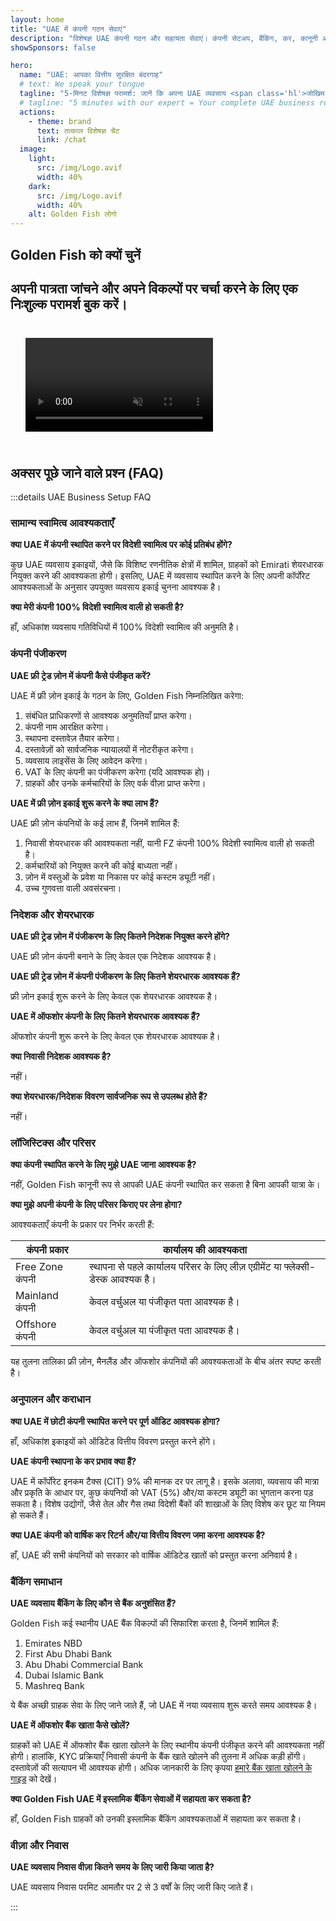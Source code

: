 ```yaml
---
layout: home
title: "UAE में कंपनी गठन सेवाएं"
description: "विशेषज्ञ UAE कंपनी गठन और सहायता सेवाएं। कंपनी सेटअप, बैंकिंग, कर, कानूनी और वीज़ा समाधान। केवल अनुमोदन के बाद भुगतान करें।"
showSponsors: false

hero:
  name: "UAE: आपका वित्तीय सुरक्षित बंदरगाह"
  # text: We speak your tongue
  tagline: "5-मिनट विशेषज्ञ परामर्श: जानें कि अपना UAE व्यवसाय <span class='hl'>जोखिम-मुक्त</span> कैसे स्थापित करें"
  # tagline: "5 minutes with our expert = Your complete UAE business roadmap"
  actions:
    - theme: brand
      text: तत्काल विशेषज्ञ चैट
      link: /chat
  image:
    light:
      src: /img/Logo.avif
      width: 40%
    dark:
      src: /img/Logo.avif
      width: 40%
    alt: Golden Fish लोगो
---
```


<FeatureBlock :card="{
  title: 'कंपनी सेटअप गाइड',
  details: '**Free Zone, offshore, mainland, branch** में कंपनियां स्थापित करने के लिए संपूर्ण गाइड। \n\n* Free Zones और Mainland में 100% विदेशी स्वामित्व उपलब्ध\n* कम कर दरें - केवल 9% कॉर्पोरेट कर\n* कोई मुद्रा नियंत्रण नहीं - आसान पूंजी प्रत्यावर्तन\n\n[और जानें](/uae-business/offer/company-registration/)',
  link: '/uae-business/offer/company-registration/',
  src: {
    light: '/img/iStock-2051326997.avif',
    dark: '/img/iStock-1448478309.jpg',
    width: '100%'
  },
  inversion: false
}" />

<FeatureBlock :card="{
  title: 'बैंकिंग समाधान',
  details: 'UAE के विश्वसनीय बैंकों के साथ आसानी से व्यावसायिक या व्यक्तिगत बैंक खाते खोलें। \n\n* सरकारी अनुमोदन के लिए एंड-टू-एंड PRO सेवाएं\n* संपूर्ण बैंकिंग पैकेज सेटअप\n* **96% सफलता दर**\n\n[और जानें](/uae-business/offer/banking/)',
  link: '/uae-business/offer/banking/',
  src: {
    light: '/img/iStock-2153786564.avif',
    dark: '/img/iStock-2166793628.avif',
    width: '100%'
  },
  inversion: true
}" />

<FeatureBlock :card="{
  title: 'Golden Visa और निवास',
  details: 'निर्बाध आवेदन प्रक्रिया के साथ दीर्घकालिक निवास के लिए UAE **Golden Visa** प्राप्त करें। \n\n* **हर 6 महीने में UAE में प्रवेश की आवश्यकता नहीं**\n* योग्यता शर्तों को बनाए रखने पर नवीनीकरण के विकल्प के साथ 10-वर्ष की वैधता\n* 92% सफलता दर\n\n[और जानें](/uae-business/offer/golden-visa/)',
  link: '/uae-business/offer/golden-visa/',
  src: {
    light: '/img/iStock-1312241253.avif',
    dark: '/img/ILONMASKID.webp',
    width: '100%'
  },
  inversion: false
}" />

<FeatureCards :features="[
  {
    title: 'अनुपालन सेवाएं',
    details: 'हमारे विशेषज्ञ आपको ESR रिपोर्ट और UBO फाइलिंग सहित जटिल UAE नियामक आवश्यकताओं के माध्यम से मार्गदर्शन करते हैं।',
    items: [],
    linkText: 'और जानें',
    link: '/uae-business/company-registration/Protect-Your-Business',
    icon: {
      light: '/img/iStock-1299393716.avif',
      dark: '/img/iStock-2149731304.avif',
      alt: 'अनुपालन सेवाएं'
    }
  },
  {
    title: 'कॉर्पोरेट कर और VAT',
    details: 'विशेषज्ञ सलाह Federal Tax Authority (FTA) के साथ कॉर्पोरेट कर और VAT दायित्वों के अनुपालन को सुनिश्चित करती है।',
    items: [],
    linkText: 'और जानें',
    link: '/uae-business/company-registration/accounting-legal',
    icon: {
      light: '/img/iStock-1018285934.avif',
      dark: '/img/iStock-584576538.avif',
      alt: 'कर सेवाएं'
    }
  },
  {
    title: 'कानूनी सेवाएं',
    details: 'कानूनी टीम M&As, कॉर्पोरेट पुनर्गठन, वित्तपोषण, और विवाद समाधान के संबंध में UAE के कानूनों पर सलाह देती है।',
    items: [],
    linkText: 'और जानें',
    link: '/uae-business/company-registration/Protect-Your-Business',
    icon: {
      light: '/img/iStock-650045508.avif',
      dark: '/img/iStock-1498627598.avif',
      alt: 'कानूनी सेवाएं'
    }
  },
  {
    title: 'लेखांकन और पेरोल',
    details: 'हमारे लेखाकार वित्त का प्रबंधन करते हैं, बुककीपिंग, समाधान, पेरोल, और ऑडिट सहायता प्रदान करते हैं, जिससे भर्ती लागत की बचत होती है।',
    items: [],
    linkText: 'और जानें',
    link: '/resources/contacts',
    icon: {
      light: '/img/iStock-1022793868.avif',
      dark: '/img/iStock-1320130292.jpg',
      alt: 'लेखांकन सेवाएं'
    }
  },
]" />

## Golden Fish को क्यों चुनें

<BenefitsList :features="[
  {
    icon: '🏢',
    title: 'स्थानीय UAE विशेषज्ञता',
    text: 'दुबई में समर्पित विशेषज्ञ प्रक्रिया के हर चरण में विशेषज्ञ मार्गदर्शन प्रदान करते हैं।'
  },
  {
    icon: '📊',
    title: 'सिद्ध सफलता दर',
    text: 'हमारी प्रीमियम प्रोसेसिंग के माध्यम से जारी किए गए सैकड़ों वीज़ा, बैंक खातों और कंपनी पंजीकरण के साथ 90% से अधिक अनुमोदन दर।'
  },
  {
    icon: '💸',
    title: '**सफलता-आधारित शुल्क**',
    text: '[केवल अनुमोदन के बाद भुगतान करें](/uae-business/benefits/success-based-fees)। बिना किसी छुपी हुई लागत के पूर्ण पारदर्शिता।'
  },
]" />

## अपनी पात्रता जांचने और अपने विकल्पों पर चर्चा करने के लिए एक निःशुल्क परामर्श बुक करें।

<video autoplay muted playsinline style="padding: 24px">
  <source src="/img/iStock-2185906461.mp4" type="video/mp4">
</video>

<ContactForm buttonText="किसी विशेषज्ञ से बात करें" />

## अक्सर पूछे जाने वाले प्रश्न (FAQ)

:::details UAE Business Setup FAQ

### सामान्य स्वामित्व आवश्यकताएँ

**क्या UAE में कंपनी स्थापित करने पर विदेशी स्वामित्व पर कोई प्रतिबंध होंगे?**

कुछ UAE व्यवसाय इकाइयों, जैसे कि विशिष्ट रणनीतिक क्षेत्रों में शामिल, ग्राहकों को Emirati शेयरधारक नियुक्त करने की आवश्यकता होगी। इसलिए, UAE में व्यवसाय स्थापित करने के लिए अपनी कॉर्पोरेट आवश्यकताओं के अनुसार उपयुक्त व्यवसाय इकाई चुनना आवश्यक है।

**क्या मेरी कंपनी 100% विदेशी स्वामित्व वाली हो सकती है?**

हाँ, अधिकांश व्यवसाय गतिविधियों में 100% विदेशी स्वामित्व की अनुमति है।

### कंपनी पंजीकरण

**UAE फ्री ट्रेड ज़ोन में कंपनी कैसे पंजीकृत करें?**

UAE में फ्री ज़ोन इकाई के गठन के लिए, Golden Fish निम्नलिखित करेगा:

1. संबंधित प्राधिकरणों से आवश्यक अनुमतियाँ प्राप्त करेगा।
2. कंपनी नाम आरक्षित करेगा।
3. स्थापना दस्तावेज़ तैयार करेगा।
4. दस्तावेज़ों को सार्वजनिक न्यायालयों में नोटरीकृत करेगा।
5. व्यवसाय लाइसेंस के लिए आवेदन करेगा।
6. VAT के लिए कंपनी का पंजीकरण करेगा (यदि आवश्यक हो)।
7. ग्राहकों और उनके कर्मचारियों के लिए वर्क वीज़ा प्राप्त करेगा।

**UAE में फ्री ज़ोन इकाई शुरू करने के क्या लाभ हैं?**

UAE फ्री ज़ोन कंपनियों के कई लाभ हैं, जिनमें शामिल हैं:

1. निवासी शेयरधारक की आवश्यकता नहीं, यानी FZ कंपनी 100% विदेशी स्वामित्व वाली हो सकती है।
2. कर्मचारियों को नियुक्त करने की कोई बाध्यता नहीं।
3. ज़ोन में वस्तुओं के प्रवेश या निकास पर कोई कस्टम ड्यूटी नहीं।
4. उच्च गुणवत्ता वाली अवसंरचना।

### निदेशक और शेयरधारक

**UAE फ्री ट्रेड ज़ोन में पंजीकरण के लिए कितने निदेशक नियुक्त करने होंगे?**

UAE फ्री ज़ोन कंपनी बनाने के लिए केवल एक निदेशक आवश्यक है।

**UAE फ्री ट्रेड ज़ोन में कंपनी पंजीकरण के लिए कितने शेयरधारक आवश्यक हैं?**

फ्री ज़ोन इकाई शुरू करने के लिए केवल एक शेयरधारक आवश्यक है।

**UAE में ऑफशोर कंपनी के लिए कितने शेयरधारक आवश्यक हैं?**

ऑफशोर कंपनी शुरू करने के लिए केवल एक शेयरधारक आवश्यक है।

**क्या निवासी निदेशक आवश्यक है?**

नहीं।

**क्या शेयरधारक/निदेशक विवरण सार्वजनिक रूप से उपलब्ध होते हैं?**

नहीं।

### लॉजिस्टिक्स और परिसर

**क्या कंपनी स्थापित करने के लिए मुझे UAE जाना आवश्यक है?**

नहीं, Golden Fish कानूनी रूप से आपकी UAE कंपनी स्थापित कर सकता है बिना आपकी यात्रा के।

**क्या मुझे अपनी कंपनी के लिए परिसर किराए पर लेना होगा?**

आवश्यकताएँ कंपनी के प्रकार पर निर्भर करती हैं:

| कंपनी प्रकार    | कार्यालय की आवश्यकता                                                              |
| --------------- | --------------------------------------------------------------------------------- |
| Free Zone कंपनी | स्थापना से पहले कार्यालय परिसर के लिए लीज़ एग्रीमेंट या फ्लेक्सी-डेस्क आवश्यक है। |
| Mainland कंपनी  | केवल वर्चुअल या पंजीकृत पता आवश्यक है।                                            |
| Offshore कंपनी  | केवल वर्चुअल या पंजीकृत पता आवश्यक है।                                            |

यह तुलना तालिका फ्री ज़ोन, मैनलैंड और ऑफशोर कंपनियों की आवश्यकताओं के बीच अंतर स्पष्ट करती है।

### अनुपालन और कराधान

**क्या UAE में छोटी कंपनी स्थापित करने पर पूर्ण ऑडिट आवश्यक होगा?**

हाँ, अधिकांश इकाइयों को ऑडिटेड वित्तीय विवरण प्रस्तुत करने होंगे।

**UAE कंपनी स्थापना के कर प्रभाव क्या हैं?**

UAE में कॉर्पोरेट इनकम टैक्स (CIT) 9% की मानक दर पर लागू है। इसके अलावा, व्यवसाय की मात्रा और प्रकृति के आधार पर, कुछ कंपनियों को VAT (5%) और/या कस्टम ड्यूटी का भुगतान करना पड़ सकता है। विशेष उद्योगों, जैसे तेल और गैस तथा विदेशी बैंकों की शाखाओं के लिए विशेष कर छूट या नियम हो सकते हैं।

**क्या UAE कंपनी को वार्षिक कर रिटर्न और/या वित्तीय विवरण जमा करना आवश्यक है?**

हाँ, UAE की सभी कंपनियों को सरकार को वार्षिक ऑडिटेड खातों को प्रस्तुत करना अनिवार्य है।

### बैंकिंग समाधान

**UAE व्यवसाय बैंकिंग के लिए कौन से बैंक अनुशंसित हैं?**

Golden Fish कई स्थानीय UAE बैंक विकल्पों की सिफारिश करता है, जिनमें शामिल हैं:

1. Emirates NBD
2. First Abu Dhabi Bank
3. Abu Dhabi Commercial Bank
4. Dubai Islamic Bank
5. Mashreq Bank

ये बैंक अच्छी ग्राहक सेवा के लिए जाने जाते हैं, जो UAE में नया व्यवसाय शुरू करते समय आवश्यक है।

**UAE में ऑफशोर बैंक खाता कैसे खोलें?**

ग्राहकों को UAE में ऑफशोर बैंक खाता खोलने के लिए स्थानीय कंपनी पंजीकृत करने की आवश्यकता नहीं होगी। हालांकि, KYC प्रक्रियाएँ निवासी कंपनी के बैंक खाते खोलने की तुलना में अधिक कड़ी होंगी। दस्तावेज़ों की सत्यापन भी आवश्यक होगी। अधिक जानकारी के लिए कृपया [हमारे बैंक खाता खोलने के गाइड](./uae-business/company-registration/banking) को देखें।

**क्या Golden Fish UAE में इस्लामिक बैंकिंग सेवाओं में सहायता कर सकता है?**

हाँ, Golden Fish ग्राहकों को उनकी इस्लामिक बैंकिंग आवश्यकताओं में सहायता कर सकता है।

### वीज़ा और निवास

**UAE व्यवसाय निवास वीज़ा कितने समय के लिए जारी किया जाता है?**

UAE व्यवसाय निवास परमिट आमतौर पर 2 से 3 वर्षों के लिए जारी किए जाते हैं।

:::
